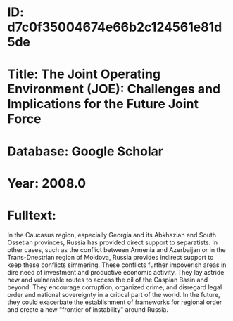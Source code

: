 # ID: d7c0f35004674e66b2c124561e81d5de
# Title: The Joint Operating Environment (JOE): Challenges and Implications for the Future Joint Force
# Database: Google Scholar
# Year: 2008.0
# Fulltext:
In the Caucasus region, especially Georgia and its Abkhazian and South Ossetian provinces, Russia has provided direct support to separatists.
In other cases, such as the conflict between Armenia and Azerbaijan or in the Trans-Dnestrian region of Moldova, Russia provides indirect support to keep these conflicts simmering.
These conflicts further impoverish areas in dire need of investment and productive economic activity.
They lay astride new and vulnerable routes to access the oil of the Caspian Basin and beyond.
They encourage corruption, organized crime, and disregard legal order and national sovereignty in a critical part of the world.
In the future, they could exacerbate the establishment of frameworks for regional order and create a new "frontier of instability" around Russia.
